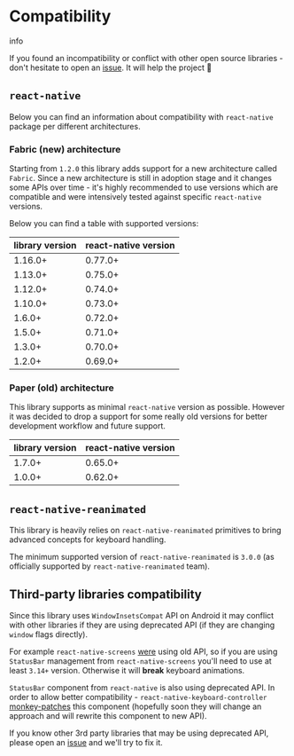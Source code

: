 # Compatibility

info

If you found an incompatibility or conflict with other open source libraries - don't hesitate to open an [issue](https://github.com/kirillzyusko/react-native-keyboard-controller/issues/new?assignees=kirillzyusko\&labels=bug\&template=bug_report.md\&title=). It will help the project 🙏

## `react-native`[​](/react-native-keyboard-controller/pr-preview/pr-1030/docs/guides/compatibility.md#react-native "Direct link to react-native")

Below you can find an information about compatibility with `react-native` package per different architectures.

### Fabric (new) architecture[​](/react-native-keyboard-controller/pr-preview/pr-1030/docs/guides/compatibility.md#fabric-new-architecture "Direct link to Fabric (new) architecture")

Starting from `1.2.0` this library adds support for a new architecture called `Fabric`. Since a new architecture is still in adoption stage and it changes some APIs over time - it's highly recommended to use versions which are compatible and were intensively tested against specific `react-native` versions.

Below you can find a table with supported versions:

| library version | react-native version |
| --------------- | -------------------- |
| 1.16.0+         | 0.77.0+              |
| 1.13.0+         | 0.75.0+              |
| 1.12.0+         | 0.74.0+              |
| 1.10.0+         | 0.73.0+              |
| 1.6.0+          | 0.72.0+              |
| 1.5.0+          | 0.71.0+              |
| 1.3.0+          | 0.70.0+              |
| 1.2.0+          | 0.69.0+              |

### Paper (old) architecture[​](/react-native-keyboard-controller/pr-preview/pr-1030/docs/guides/compatibility.md#paper-old-architecture "Direct link to Paper (old) architecture")

This library supports as minimal `react-native` version as possible. However it was decided to drop a support for some really old versions for better development workflow and future support.

| library version | react-native version |
| --------------- | -------------------- |
| 1.7.0+          | 0.65.0+              |
| 1.0.0+          | 0.62.0+              |

## `react-native-reanimated`[​](/react-native-keyboard-controller/pr-preview/pr-1030/docs/guides/compatibility.md#react-native-reanimated "Direct link to react-native-reanimated")

This library is heavily relies on `react-native-reanimated` primitives to bring advanced concepts for keyboard handling.

The minimum supported version of `react-native-reanimated` is `3.0.0` (as officially supported by `react-native-reanimated` team).

## Third-party libraries compatibility[​](/react-native-keyboard-controller/pr-preview/pr-1030/docs/guides/compatibility.md#third-party-libraries-compatibility "Direct link to Third-party libraries compatibility")

Since this library uses `WindowInsetsCompat` API on Android it may conflict with other libraries if they are using deprecated API (if they are changing `window` flags directly).

For example `react-native-screens` [were](https://github.com/software-mansion/react-native-screens/pull/1451) using old API, so if you are using `StatusBar` management from `react-native-screens` you'll need to use at least `3.14+` version. Otherwise it will **break** keyboard animations.

`StatusBar` component from `react-native` is also using deprecated API. In order to allow better compatibility - `react-native-keyboard-controller` [monkey-patches](https://github.com/kirillzyusko/react-native-keyboard-controller/pull/30) this component (hopefully soon they will change an approach and will rewrite this component to new API).

If you know other 3rd party libraries that may be using deprecated API, please open an [issue](https://github.com/kirillzyusko/react-native-keyboard-controller/issues/new?assignees=kirillzyusko\&labels=bug\&template=bug_report.md\&title=) and we'll try to fix it.
